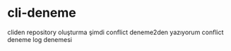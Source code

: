 # cli-deneme

cliden repository oluşturma
şimdi conflict deneme2den yazıyorum
conflict deneme log
denemesi
